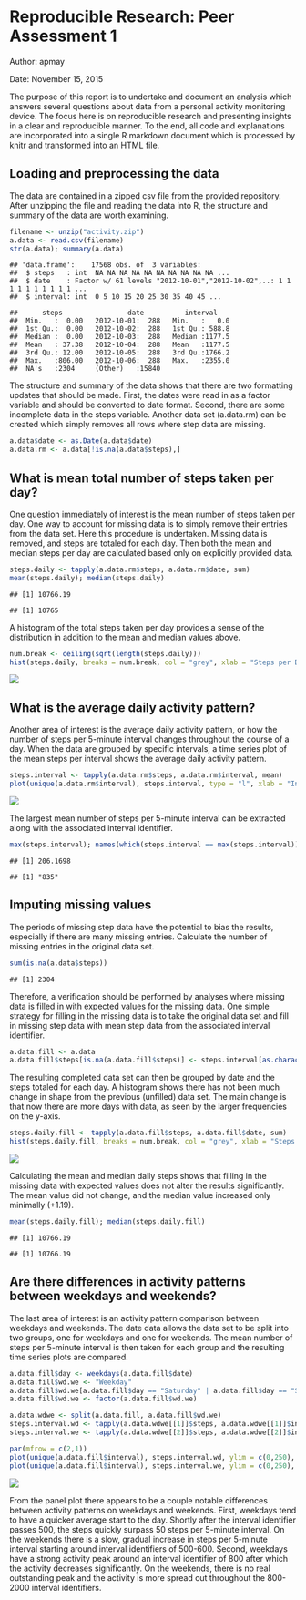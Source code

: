 # Reproducible Research: Peer Assessment 1
Author: apmay

Date: November 15, 2015

The purpose of this report is to undertake and document an analysis which answers several questions about data from a personal activity monitoring device. The focus here is on reproducible research and presenting insights in a clear and reproducible manner. To the end, all code and explanations are incorporated into a single R markdown document which is processed by knitr and transformed into an HTML file.

## Loading and preprocessing the data
The data are contained in a zipped csv file from the provided repository. After unzipping the file and reading the data into R, the structure and summary of the data are worth examining. 


```r
filename <- unzip("activity.zip")
a.data <- read.csv(filename)
str(a.data); summary(a.data)
```

```
## 'data.frame':	17568 obs. of  3 variables:
##  $ steps   : int  NA NA NA NA NA NA NA NA NA NA ...
##  $ date    : Factor w/ 61 levels "2012-10-01","2012-10-02",..: 1 1 1 1 1 1 1 1 1 1 ...
##  $ interval: int  0 5 10 15 20 25 30 35 40 45 ...
```

```
##      steps                date          interval     
##  Min.   :  0.00   2012-10-01:  288   Min.   :   0.0  
##  1st Qu.:  0.00   2012-10-02:  288   1st Qu.: 588.8  
##  Median :  0.00   2012-10-03:  288   Median :1177.5  
##  Mean   : 37.38   2012-10-04:  288   Mean   :1177.5  
##  3rd Qu.: 12.00   2012-10-05:  288   3rd Qu.:1766.2  
##  Max.   :806.00   2012-10-06:  288   Max.   :2355.0  
##  NA's   :2304     (Other)   :15840
```

The structure and summary of the data shows that there are two formatting updates that should be made. First, the dates were read in as a factor variable and should be converted to date format. Second, there are some incomplete data in the steps variable. Another data set (a.data.rm) can be created which simply removes all rows where step data are missing.


```r
a.data$date <- as.Date(a.data$date)
a.data.rm <- a.data[!is.na(a.data$steps),]
```

## What is mean total number of steps taken per day?
One question immediately of interest is the mean number of steps taken per day. One way to account for missing data is to simply remove their entries from the data set. Here this procedure is undertaken. Missing data is removed, and steps are totaled for each day. Then both the mean and median steps per day are calculated based only on explicitly provided data.


```r
steps.daily <- tapply(a.data.rm$steps, a.data.rm$date, sum)
mean(steps.daily); median(steps.daily)
```

```
## [1] 10766.19
```

```
## [1] 10765
```

A histogram of the total steps taken per day provides a sense of the distribution in addition to the mean and median values above.


```r
num.break <- ceiling(sqrt(length(steps.daily)))
hist(steps.daily, breaks = num.break, col = "grey", xlab = "Steps per Day", main = "Histogram of Steps per Day")
```

![](PA1_template_files/figure-html/unnamed-chunk-4-1.png) 

## What is the average daily activity pattern?
Another area of interest is the average daily activity pattern, or how the number of steps per 5-minute interval changes throughout the course of a day. When the data are grouped by specific intervals, a time series plot of the mean steps per interval shows the average daily activity pattern.


```r
steps.interval <- tapply(a.data.rm$steps, a.data.rm$interval, mean)
plot(unique(a.data.rm$interval), steps.interval, type = "l", xlab = "Interval Identifier", ylab ="Steps per 5-Minute Interval", main = "Daily Activity Pattern")
```

![](PA1_template_files/figure-html/unnamed-chunk-5-1.png) 

The largest mean number of steps per 5-minute interval can be extracted along with the associated interval identifier.


```r
max(steps.interval); names(which(steps.interval == max(steps.interval))) 
```

```
## [1] 206.1698
```

```
## [1] "835"
```

## Imputing missing values
The periods of missing step data have the potential to bias the results, especially if there are many missing entries. Calculate the number of missing entries in the original data set.


```r
sum(is.na(a.data$steps))
```

```
## [1] 2304
```

Therefore, a verification should be performed by analyses where missing data is filled in with expected values for the missing data. One simple strategy for filling in the missing data is to take the original data set and fill in missing step data with mean step data from the associated interval identifier.


```r
a.data.fill <- a.data
a.data.fill$steps[is.na(a.data.fill$steps)] <- steps.interval[as.character(a.data.fill$interval[is.na(a.data.fill$steps)])]
```

The resulting completed data set can then be grouped by date and the steps totaled for each day. A histogram shows there has not been much change in shape from the previous (unfilled) data set. The main change is that now there are more days with data, as seen by the larger frequencies on the y-axis. 


```r
steps.daily.fill <- tapply(a.data.fill$steps, a.data.fill$date, sum)
hist(steps.daily.fill, breaks = num.break, col = "grey", xlab = "Steps per Day", main = "Histogram of Steps per Day (missing data estimated)")
```

![](PA1_template_files/figure-html/unnamed-chunk-9-1.png) 

Calculating the mean and median daily steps shows that filling in the missing data with expected values does not alter the results significantly. The mean value did not change, and the median value increased only minimally (+1.19).


```r
mean(steps.daily.fill); median(steps.daily.fill)
```

```
## [1] 10766.19
```

```
## [1] 10766.19
```

## Are there differences in activity patterns between weekdays and weekends?
The last area of interest is an activity pattern comparison between weekdays and weekends. The date data allows the data set to be split into two groups, one for weekdays and one for weekends. The mean number of steps per 5-minute interval is then taken for each group and the resulting time series plots are compared.


```r
a.data.fill$day <- weekdays(a.data.fill$date)
a.data.fill$wd.we <- "Weekday"
a.data.fill$wd.we[a.data.fill$day == "Saturday" | a.data.fill$day == "Sunday"] <- "Weekend"
a.data.fill$wd.we <- factor(a.data.fill$wd.we)

a.data.wdwe <- split(a.data.fill, a.data.fill$wd.we)
steps.interval.wd <- tapply(a.data.wdwe[[1]]$steps, a.data.wdwe[[1]]$interval, mean)
steps.interval.we <- tapply(a.data.wdwe[[2]]$steps, a.data.wdwe[[2]]$interval, mean)

par(mfrow = c(2,1))
plot(unique(a.data.fill$interval), steps.interval.wd, ylim = c(0,250), type = "l", xlab = "Interval Identifier", ylab = "Steps per 5-Minute Interval", main = "Weekday")
plot(unique(a.data.fill$interval), steps.interval.we, ylim = c(0,250), type = "l", xlab = "Interval Identifier", ylab = "Steps per 5-Minute Interval", main  = "Weekend")
```

![](PA1_template_files/figure-html/unnamed-chunk-11-1.png) 

From the panel plot there appears to be a couple notable differences between activity patterns on weekdays and weekends. First, weekdays tend to have a quicker average start to the day. Shortly after the interval identifier passes 500, the steps quickly surpass 50 steps per 5-minute interval. On the weekends there is a slow, gradual increase in steps per 5-minute interval starting around interval identifiers of 500-600. Second, weekdays have a strong activity peak around an interval identifier of 800 after which the activity decreases significantly. On the weekends, there is no real outstanding peak and the activity is more spread out throughout the 800-2000 interval identifiers.



